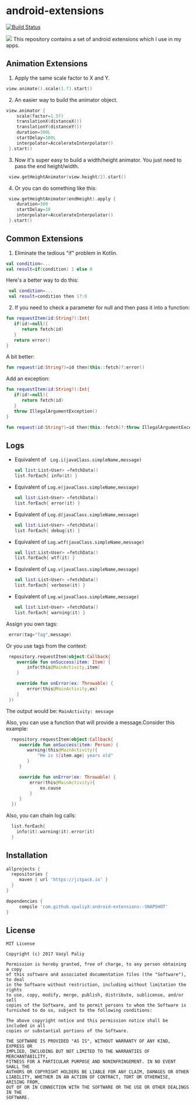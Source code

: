 # android-extensions
[![Build Status](https://travis-ci.org/vpaliyX/android-extensions.svg?branch=master)](https://travis-ci.org/vpaliyX/android-extensions)

![](https://github.com/vpaliyX/android-extensions/blob/master/art/kotlin.png)
This repository contains a set of android extensions which I use in my apps.

## Animation Extensions ##

1. Apply the same scale factor to X and Y.
```kotlin
view.animate().scale(1.f).start()
```
2. An easier way to build the animator object.
```kotlin
view.animator {
    scale(factor=1.5f)
    translationX(distanceX())
    translationY(distanceY())
    duration=300L
    startDelay=100L
    interpolator=AccelerateInterpolator()
 }.start()
```
3. Now it's super easy to build a width/height animator. 
You just need to pass the end height/width.

```kotlin
 view.getHeightAnimator(view.height/2).start()
```

4. Or you can do something like this:

```kotlin
 view.getHeightAnimator(endHeight).apply { 
    duration=300
    startDelay=10
    interpolator=AccelerateInterpolator()
 }.start()
```

## Common Extensions ##

1. Eliminate the tedious "if" problem in Kotlin.

```kotlin
val condition=...
val result=if(condition) 1 else 0
```
Here's a better way to do this:

```kotlin
 val condition=...
 val result=condition then 1?:0
```

2. If you need to check a parameter for null and then pass it into a function:

```kotlin
fun requestItem(id:String?):Int{
   if(id!=null){
      return fetch(id)
   }
   return error()
}
```
A bit better:
```kotlin
fun request(id:String?)=id then(this::fetch)?:error()
```
Add an exception:
```kotlin
fun requestItem(id:String?):Int{
   if(id!=null){
      return fetch(id)
   }
   throw IllegalArgumentException()
}
```

```kotlin
fun request(id:String?)=id then(this::fetch)?:throw IllegalArgumentException()
```

## Logs ##


 - Equivalent of ` Log.i(javaClass.simpleName,message)`
   
   ```kotlin
   val list:List<User> =fetchData()
   list.forEach{ info(it) }
   ```
 - Equivalent of `Log.e(javaClass.simpleName,message)`
   
   ```kotlin
   val list:List<User> =fetchData()
   list.forEach{ error(it) }
   ```
 - Equivalent of `Log.d(javaClass.simpleName,message)`
   
   ```kotlin
   val list:List<User> =fetchData()
   list.forEach{ debug(it) }
   ```
 - Equivalent of `Log.wtf(javaClass.simpleName,message)`
   
   ```kotlin
   val list:List<User> =fetchData()
   list.forEach{ wtf(it) }
   ```
   
 - Equivalent of `Log.v(javaClass.simpleName,message)`
   
   ```kotlin
   val list:List<User> =fetchData()
   list.forEach{ verbose(it) }
   ```
 - Equivalent of `Log.w(javaClass.simpleName,message)`
   
   ```kotlin
   val list:List<User> =fetchData()
   list.forEach{ warning(it) }
   ```
Assign you own tags:

```kotlin
 error(tag="Tag",message)
```
Or you use tags from the context:

```kotlin
 repository.requestItem(object:Callback{
    override fun onSuccess(item: Item) {
        info(this@MainActivity,item)
    }

    override fun onError(ex: Throwable) {
        error(this@MainActivity,ex)
    }
 })
```
The output would be: `MainActivity: message`


Also, you can use a function that will provide a message.Consider this example:

```kotlin
  repository.requestItem(object:Callback{
     override fun onSuccess(item: Person) {
        warning(this@MainActivity){
            "He is ${item.age} years old"
        }
     }

     override fun onError(ex: Throwable) {
         error(this@MainActivity){
             ex.cause
         }
     }
  })
```

Also, you can chain log calls:

```kotlin
  list.forEach{
    info(it).warning(it).error(it)
  }
```

## Installation ##


``` gradle
allprojects {
  repositories {
     maven { url 'https://jitpack.io' }
  }
}
```

``` gradle
dependencies {
     compile 'com.github.vpaliyX:android-extensions:-SNAPSHOT'
}

```


## License ##

``````
MIT License

Copyright (c) 2017 Vasyl Paliy

Permission is hereby granted, free of charge, to any person obtaining a copy
of this software and associated documentation files (the "Software"), to deal
in the Software without restriction, including without limitation the rights
to use, copy, modify, merge, publish, distribute, sublicense, and/or sell
copies of the Software, and to permit persons to whom the Software is
furnished to do so, subject to the following conditions:

The above copyright notice and this permission notice shall be included in all
copies or substantial portions of the Software.

THE SOFTWARE IS PROVIDED "AS IS", WITHOUT WARRANTY OF ANY KIND, EXPRESS OR
IMPLIED, INCLUDING BUT NOT LIMITED TO THE WARRANTIES OF MERCHANTABILITY,
FITNESS FOR A PARTICULAR PURPOSE AND NONINFRINGEMENT. IN NO EVENT SHALL THE
AUTHORS OR COPYRIGHT HOLDERS BE LIABLE FOR ANY CLAIM, DAMAGES OR OTHER
LIABILITY, WHETHER IN AN ACTION OF CONTRACT, TORT OR OTHERWISE, ARISING FROM,
OUT OF OR IN CONNECTION WITH THE SOFTWARE OR THE USE OR OTHER DEALINGS IN THE
SOFTWARE.
``````
